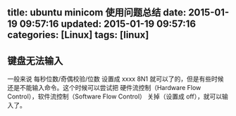 title: ubuntu minicom 使用问题总结
date: 2015-01-19 09:57:16
updated: 2015-01-19 09:57:16
categories: [Linux]
tags: [linux]
---

## 键盘无法输入

一般来说 每秒位数/奇偶校验/位数 设置成 xxxx 8N1 就可以了的，但是有些时候还是不能输入命令。这个时候可以尝试把 硬件流控制（Hardware Flow Control），软件流控制（Software Flow Control） 关掉（设置成 off），就可以输入了。

